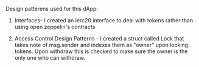 Design patterens used for this dApp:

1. Interfaces- I created an ierc20 interface to deal with tokens rather than using open zeppelin's contracts

2. Access Control Design Patterns - I created a struct called Lock that takes note of msg.sender and indexes them as "owner" upon locking tokens. Upon withdraw this is checked to make sure the owner is the only one who can withdraw.


